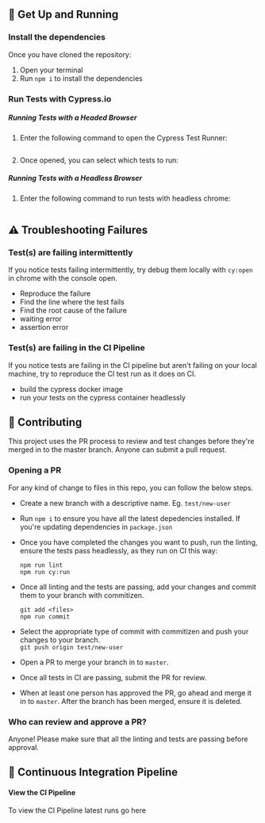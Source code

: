 ## 🚀 Get Up and Running


### Install the dependencies

Once you have cloned the repository:

1. Open your terminal
2. Run `npm i` to install the dependencies

### Run Tests with Cypress.io

##### Running Tests with a Headed Browser
1. Enter the following command to open the Cypress Test Runner:

   ```npm run cy:open
   ```

2. Once opened, you can select which tests to run:

##### Running Tests with a Headless Browser
1. Enter the following command to run tests with headless chrome:

   ```npm run cy:run
   ```

## ⚠️ Troubleshooting Failures

### Test(s) are failing intermittently

If you notice tests failing intermittently, try debug them locally with `cy:open` in chrome with the console open.

- Reproduce the failure
- Find the line where the test fails
- Find the root cause of the failure
 - waiting error
 - assertion error

### Test(s) are failing in the CI Pipeline
If you notice tests are failing in the CI pipeline but aren't failing on your local machine, try to reproduce the CI test run as it does on CI.

- build the cypress docker image
- run your tests on the cypress container headlessly

## 🤝 Contributing

This project uses the PR process to review and test changes before they're merged in to the master branch. Anyone can submit a pull request.

### Opening a PR

For any kind of change to files in this repo, you can follow the below steps.

- Create a new branch with a descriptive name. Eg. `test/new-user`

- Run `npm i` to ensure you have all the latest depedencies installed. If you're updating dependencies in `package.json`

- Once you have completed the changes you want to push, run the linting, ensure the tests pass headlessly, as they run on CI this way:

  `npm run lint`  
  `npm run cy:run`

- Once all linting and the tests are passing, add your changes and commit them to your branch with commitizen.

  `git add <files>`  
  `npm run commit`

- Select the appropriate type of commit with commitizen and push your changes to your branch.  
  `git push origin test/new-user`

- Open a PR to merge your branch in to `master`.

- Once all tests in CI are passing, submit the PR for review.

- When at least one person has approved the PR, go ahead and merge it in to `master`. After the branch has been merged, ensure it is deleted.

### Who can review and approve a PR?

Anyone! Please make sure that all the linting and tests are passing before approval.


## 🚢 Continuous Integration Pipeline


#### View the CI Pipeline

To view the CI Pipeline latest runs go here


